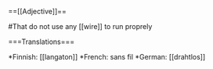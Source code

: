 ==[[Adjective]]==

#That do not use any [[wire]] to run proprely

===Translations===

*Finnish: [[langaton]]
*French: sans fil
*German: [[drahtlos]]